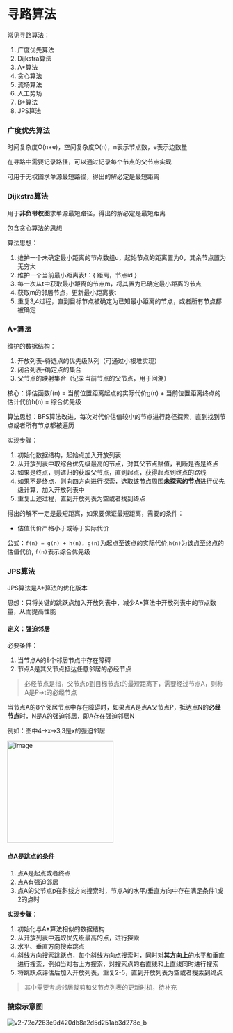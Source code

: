 # 寻路算法

常见寻路算法：
1. 广度优先算法
2. Dijkstra算法
3. A*算法
4. 贪心算法
5. 流场算法
6. 人工势场
7. B*算法
9. JPS算法

### 广度优先算法


时间复杂度O(n+e)，空间复杂度O(n)，n表示节点数，e表示边数量

在寻路中需要记录路径，可以通过记录每个节点的父节点实现

可用于无权图求单源最短路径，得出的解必定是最短距离


### Dijkstra算法

用于**非负带权图**求单源最短路径，得出的解必定是最短距离

包含贪心算法的思想

算法思想：
1. 维护一个未确定最小距离的节点数组u，起始节点的距离置为0，其余节点置为无穷大
2. 维护一个当前最小距离表t：{ 距离，节点id }
3. 每一次从t中获取最小距离的节点m，将其置为已确定最小距离的节点
4. 获取m的邻居节点，更新最小距离表t
5. 重复3,4过程，直到目标节点被确定为已知最小距离的节点，或者所有节点都被确定

### A*算法

维护的数据结构：
1. 开放列表-待选点的优先级队列（可通过小根堆实现）
2. 闭合列表-确定点的集合
3. 父节点的映射集合（记录当前节点的父节点，用于回溯）

核心：评估函数f(n) = 当前位置距离起点的实际代价g(n) + 当前位置距离终点的估计代价h(n) = 综合优先级

算法思想：BFS算法改进，每次对代价估值较小的节点进行路径探索，直到找到节点或者所有节点都被遍历

实现步骤：
1. 初始化数据结构，起始点加入开放列表
2. 从开放列表中取综合优先级最高的节点，对其父节点赋值，判断是否是终点
3. 如果是终点，则递归的获取父节点，直到起点，获得起点到终点的路线
4. 如果不是终点，则向四方向进行探索，选取该节点周围**未探索的节点**进行优先级计算，加入开放列表中
5. 重复上述过程，直到开放列表为空或者找到终点


得出的解不一定是最短距离，如果要保证最短距离，需要的条件：
- 估值代价严格小于或等于实际代价

公式：``f(n) = g(n) + h(n)``，``g(n)``为起点至该点的实际代价,``h(n)``为该点至终点的估值代价, ``f(n)``表示综合优先级


### JPS算法

JPS算法是A*算法的优化版本

思想：只将关键的跳跃点加入开放列表中，减少A*算法中开放列表中的节点数量，从而提高性能

#### 定义：强迫邻居

必要条件：
1. 当节点A的8个邻居节点中存在障碍
2. 节点A是其父节点抵达任意邻居的必经节点

> 必经节点是指，父节点p到目标节点t的最短距离下，需要经过节点A，则称A是P->t的必经节点

当节点A的8个邻居节点中存在障碍时，如果点A是点A父节点P，抵达点N的**必经节点**时，N是A的强迫邻居，即A存在强迫邻居N

例如：图中4->x->3,3是x的强迫邻居 

<img width="244" height="234" alt="image" src="https://github.com/user-attachments/assets/bac0ac55-bbee-4ef7-8caa-9569926a5b76" />


#### 点A是跳点的条件
1. 点A是起点或者终点
2. 点A有强迫邻居
3. 点A的父节点p在斜线方向搜索时，节点A的水平/垂直方向中存在满足条件1或2的点时


**实现步骤**：
1. 初始化与A*算法相似的数据结构
2. 从开放列表中选取优先级最高的点，进行探索
3. 水平、垂直方向搜索跳点
4. 斜线方向搜索跳跃点，每个斜线方向点搜索时，同时对**其方向上**的水平和垂直进行搜索，例如当对右上方搜索，对搜索点的右直线和上直线同时进行搜索
5. 将跳跃点评估后加入开放列表，重复2-5，直到开放列表为空或者搜索到终点


> 其中需要考虑邻居裁剪和父节点列表的更新时机，待补充

### 搜索示意图

![v2-72c7263e9d420db8a2d5d251ab3d278c_b](https://github.com/user-attachments/assets/6ca194e4-b80d-4db9-97d2-7488b9d4245d)
